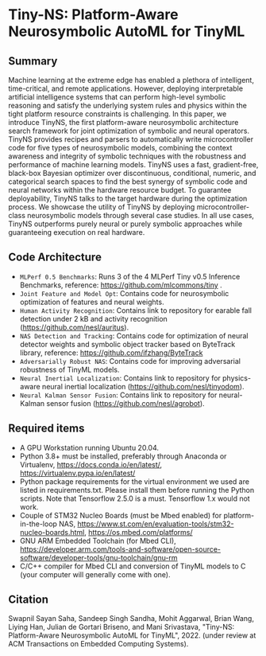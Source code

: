 # Tiny-NS: Platform-Aware Neurosymbolic AutoML for TinyML

## Summary

Machine learning at the extreme edge has enabled a plethora of intelligent, time-critical, and remote applications. However, deploying interpretable artificial intelligence systems that can perform high-level symbolic reasoning and satisfy the underlying system rules and physics within the tight platform resource constraints is challenging. In this paper, we introduce TinyNS, the first platform-aware neurosymbolic architecture search framework for joint optimization of symbolic and neural operators. TinyNS provides recipes and parsers to automatically write microcontroller code for five types of neurosymbolic models, combining the context awareness and integrity of symbolic techniques with the robustness and performance of machine learning models. TinyNS uses a fast, gradient-free, black-box Bayesian optimizer over discontinuous, conditional, numeric, and categorical search spaces to find the best synergy of symbolic code and neural networks within the hardware resource budget. To guarantee deployability, TinyNS talks to the target hardware during the optimization process. We showcase the utility of TinyNS by deploying microcontroller-class neurosymbolic models through several case studies. In all use cases, TinyNS outperforms purely neural or purely symbolic approaches while guaranteeing execution on real hardware.

## Code Architecture
- ```MLPerf 0.5 Benchmarks```: Runs 3 of the 4 MLPerf Tiny v0.5 Inference Benchmarks, reference: https://github.com/mlcommons/tiny .
- ```Joint Feature and Model Opt```: Contains code for neurosymbolic optimization of features and neural weights.
- ```Human Activity Recognition```: Contains link to repository for earable fall detection under 2 kB and activity recognition (https://github.com/nesl/auritus).
- ```NAS Detection and Tracking```: Contains code for optimization of neural detector weights and symbolic object tracker based on ByteTrack library, reference: https://github.com/ifzhang/ByteTrack 
- ```Adversarially Robust NAS```: Contains code for improving adversarial robustness of TinyML models.
- ```Neural Inertial Localization```: Contains link to repository for physics-aware neural inertial localization (https://github.com/nesl/tinyodom).
- ```Neural Kalman Sensor Fusion```: Contains link to repository for neural-Kalman sensor fusion (https://github.com/nesl/agrobot).


## Required items

- A GPU Workstation running Ubuntu 20.04.
- Python 3.8+ must be installed, preferably through Anaconda or Virtualenv, https://docs.conda.io/en/latest/, https://virtualenv.pypa.io/en/latest/
- Python package requirements for the virtual environment we used are listed in requirements.txt. Please install them before running the Python scripts. Note that Tensorflow 2.5.0 is a must. Tensorflow 1.x would not work.
- Couple of STM32 Nucleo Boards (must be Mbed enabled) for platform-in-the-loop NAS, https://www.st.com/en/evaluation-tools/stm32-nucleo-boards.html, https://os.mbed.com/platforms/
- GNU ARM Embedded Toolchain (for Mbed CLI), https://developer.arm.com/tools-and-software/open-source-software/developer-tools/gnu-toolchain/gnu-rm
- C/C++ compiler for Mbed CLI and conversion of TinyML models to C (your computer will generally come with one).

## Citation

Swapnil Sayan Saha, Sandeep Singh Sandha, Mohit Aggarwal, Brian Wang, Liying Han, Julian de Gortari Briseno, and Mani Srivastava, "Tiny-NS: Platform-Aware Neurosymbolic AutoML for TinyML", 2022. (under review at ACM Transactions on Embedded Computing Systems).
